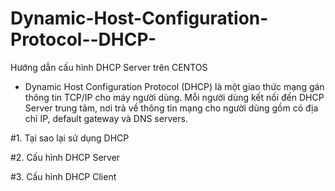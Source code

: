# Dynamic-Host-Configuration-Protocol--DHCP-
Hướng dẫn cấu hình DHCP Server trên CENTOS

- Dynamic Host Configuration Protocol (DHCP) là một giao thức mạng gán thông tin TCP/IP cho máy người dùng. Mỗi người dùng kết nối đến DHCP Server trung tâm, nơi trả về thông tin mạng cho người dùng gồm có địa chỉ IP, default gateway và DNS servers.

#1. Tại sao lại sử dụng DHCP



#2. Cấu hình DHCP Server

#3. Cấu hình DHCP Client
